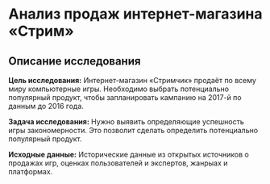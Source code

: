 # Анализ продаж интернет-магазина «Стрим»
## Описание исследования
**Цель исследования:** Интернет-магазин «Стримчик» продаёт по всему миру компьютерные игры. Необходимо выбрать потенциально популярный продукт, чтобы запланировать кампанию на 2017-й по данным до 2016 года.

**Задача исследования:** Нужно выявить определяющие успешность игры закономерности. Это позволит сделать определить потенциально популярный продукт.

**Исходные данные:** Исторические данные из открытых источников о продажах игр, оценках пользователей и экспертов, жанрыах и платформах.  
